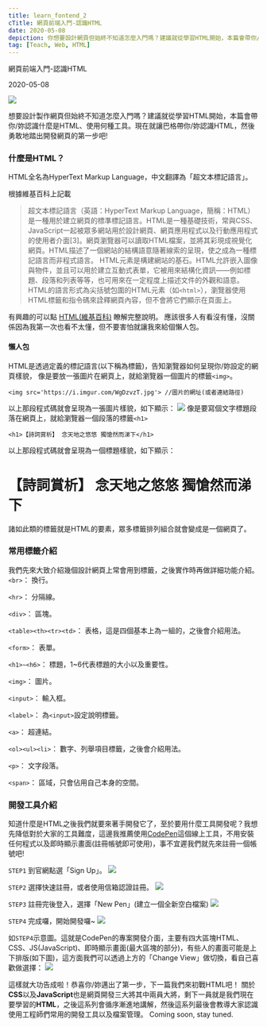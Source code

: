 ```yaml
---
title: learn_fontend_2
cTitle: 網頁前端入門-認識HTML
date: 2020-05-08
depiction: 你想要設計網頁但始終不知道怎麼入門嗎？建議就從學習HTML開始，本篇會帶你/妳認識什麼是HTML、使用何種工具。現在就讓巴格帶你認識HTML，然後勇敢地踏出開發網頁的第一步吧!
tag: [Teach, Web, HTML]
---
```

<!--@@master=../../../../../layout.html-->

<!--@@block=webTitle-->

<title>網頁前端入門-認識HTML</title>

<!--@@close-->

<!--@@block=contentTitle-->

<p class='theme-title'>網頁前端入門-認識HTML</p>
<p class='time-mark'>2020-05-08</p>

<!--@@close-->

<!--@@block=depiction-->

<img src='./learn_fontend_2.jpg'>
<p class='depiction'>想要設計製作網頁但始終不知道怎麼入門嗎？建議就從學習HTML開始，本篇會帶你/妳認識什麼是HTML、使用何種工具。現在就讓巴格帶你/妳認識HTML，然後勇敢地踏出開發網頁的第一步吧!</p>

<!--@@close-->

<!--@@block=content-->

### 什麼是HTML？
HTML全名為HyperText Markup Language，中文翻譯為「超文本標記語言」。

根據維基百科上記載
>超文本標記語言（英語：HyperText Markup Language，簡稱：HTML）是一種用於建立網頁的標準標記語言。HTML是一種基礎技術，常與CSS、JavaScript一起被眾多網站用於設計網頁、網頁應用程式以及行動應用程式的使用者介面[3]。網頁瀏覽器可以讀取HTML檔案，並將其彩現成視覺化網頁。HTML描述了一個網站的結構語意隨著線索的呈現，使之成為一種標記語言而非程式語言。
>HTML元素是構建網站的基石。HTML允許嵌入圖像與物件，並且可以用於建立互動式表單，它被用來結構化資訊——例如標題、段落和列表等等，也可用來在一定程度上描述文件的外觀和語意。HTML的語言形式為尖括號包圍的HTML元素（如`<html>`），瀏覽器使用HTML標籤和指令碼來詮釋網頁內容，但不會將它們顯示在頁面上。

有興趣的可以點 [HTML(維基百科)](https://zh.wikipedia.org/wiki/HTML) 瞭解完整說明。
應該很多人有看沒有懂，沒關係因為我第一次也看不太懂，但不要害怕就讓我來給個懶人包。

#### 懶人包
HTML是透過定義的標記語言(以下稱為標籤)，告知瀏覽器如何呈現你/妳設定的網頁樣貌，
像是要放一張圖片在網頁上，就給瀏覽器一個圖片的標籤`<img>`。
```
<img src='https://i.imgur.com/WgDzvzT.jpg'> //圖片的網址(或者連結路徑)
```
以上那段程式碼就會呈現為一張圖片樣貌，如下顯示：
<img src='https://i.imgur.com/e6SGdIa.jpg'>
像是要寫個文字標題段落在網頁上，就給瀏覽器一個段落的標籤`<h1>`
```
<h1>【詩詞賞析】 念天地之悠悠 獨愴然而涕下</h1>
```
以上那段程式碼就會呈現為一個標題樣貌，如下顯示：
<h1>【詩詞賞析】 念天地之悠悠 獨愴然而涕下</h1>

諸如此類的標籤就是HTML的要素，眾多標籤排列組合就會變成是一個網頁了。

### 常用標籤介紹
我們先來大致介紹幾個設計網頁上常會用到標籤，之後實作時再做詳細功能介紹。
`<br>`： 換行。

`<hr>`： 分隔線。

`<div>`： 區塊。

`<table><th><tr><td>`： 表格，這是四個基本上為一組的，之後會介紹用法。

`<form>`： 表單。

`<h1>~<h6>`： 標題，1~6代表標題的大小以及重要性。

`<img>`： 圖片。

`<input>`： 輸入框。

`<label>`： 為`<input>`設定說明標籤。

`<a>`： 超連結。

`<ol><ul><li>`： 數字、列舉項目標籤，之後會介紹用法。

`<p>`： 文字段落。

`<span>`： 區域，只會佔用自己本身的空間。

### 開發工具介紹
知道什麼是HTML之後我們就要來著手開發它了，至於要用什麼工具開發呢？我想先降低對於大家的工具難度，這邊我推薦使用[CodePen](https://codepen.io/)這個線上工具，不用安裝任何程式以及即時顯示畫面(註冊帳號即可使用)，事不宜遲我們就先來註冊一個帳號吧!
<br>

`STEP1` 到官網點選「Sign Up」。
![](https://i.imgur.com/PRaA2wq.jpg)
<br>

`STEP2` 選擇快速註冊，或者使用信箱認證註冊。
![](https://i.imgur.com/Hw45quT.jpg)
<br>

`STEP3` 註冊完後登入，選擇「New Pen」(建立一個全新空白檔案)
![](https://i.imgur.com/Gs7uyHE.jpg)
<br>

`STEP4` 完成囉，開始開發囉~
![](https://i.imgur.com/FHUGPIX.jpg)
<br>

如`STEP4`示意圖。這就是CodePen的專案開發介面，主要有四大區塊HTML、CSS、JS(JavaScript)、即時顯示畫面(最大區塊的部分)，有些人的畫面可能是上下排版(如下圖)，這方面我們可以透過上方的「Change View」做切換，看自己喜歡做選擇：
![](https://i.imgur.com/Omy3LM7.jpg)
<br>

這樣就大功告成啦！恭喜你/妳邁出了第一步，下一篇我們來初戰HTML吧！
關於**CSS**以及**JavaScript**也是網頁開發三大將其中兩員大將，剩下一員就是我們現在要學習的**HTML**，之後這系列會循序漸進地講解，然後這系列最後會教導大家認識使用工程師們常用的開發工具以及檔案管理。
Coming soon, stay tuned.



<!--@@close-->